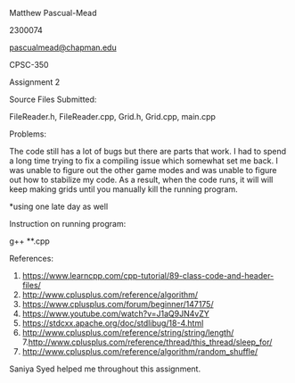 Matthew Pascual-Mead

2300074

pascualmead@chapman.edu

CPSC-350

Assignment 2

Source Files Submitted:

FileReader.h, FileReader.cpp, Grid.h, Grid.cpp, main.cpp

Problems:

The code still has a lot of bugs but there are parts that work. I had  to spend a long time trying to fix a compiling issue which somewhat set me back. I was unable to figure out the other game modes and was unable to figure out how to stabilize my code. As a result, when the code runs, it will will keep making grids until you manually kill the running program.

*using one late day as well


Instruction on running program:

g++ **.cpp


References:
1. https://www.learncpp.com/cpp-tutorial/89-class-code-and-header-files/
2. http://www.cplusplus.com/reference/algorithm/
3. https://www.cplusplus.com/forum/beginner/147175/
4. https://www.youtube.com/watch?v=J1aQ9JN4vZY
5. https://stdcxx.apache.org/doc/stdlibug/18-4.html
6. http://www.cplusplus.com/reference/string/string/length/
7.http://www.cplusplus.com/reference/thread/this_thread/sleep_for/
8. http://www.cplusplus.com/reference/algorithm/random_shuffle/

Saniya Syed helped me throughout this assignment. 
